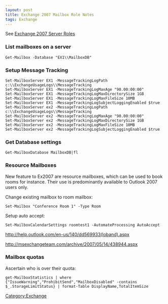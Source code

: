 ```yaml
---
layout: post 
title: Exchange 2007 Mailbox Role Notes
tags: Exchange
---
```


See [Exchange 2007 Server Roles](Exchange_2007_Server_Roles "wikilink")

### List mailboxes on a server

    Get-Mailbox -Database "EX1\\MailboxDB"

### Setup Message Tracking

    Set-MailboxServer EX1 -MessageTrackingLogPath c:\\ExchangeUsageLogs\\MessageTracking
    Set-MailboxServer EX1 -MessageTrackingLogMaxAge "90.00:00:00"
    Set-MailboxServer EX1 -MessageTrackingLogMaxDirectorySize 1GB
    Set-MailboxServer EX1 -MessageTrackingLogMaxFileSize 10MB
    Set-MailboxServer EX1 -MessageTrackingLogSubjectLoggingEnabled $true
    Set-MailboxServer ex2 -MessageTrackingLogPath c:\\ExchangeUsageLogs\\MessageTracking
    Set-MailboxServer ex2 -MessageTrackingLogMaxAge "90.00:00:00"
    Set-MailboxServer ex2 -MessageTrackingLogMaxDirectorySize 1GB
    Set-MailboxServer ex2 -MessageTrackingLogMaxFileSize 10MB
    Set-MailboxServer ex2 -MessageTrackingLogSubjectLoggingEnabled $true

### Get Database settings

    Get-MailboxDatabase MailboxDB|fl

### Resource Mailboxes

New feature to Ex2007 are resource mailboxes, which can be used to book
rooms for instance. Their use is predominantly available to Outlook 2007
users only.

Change existing mailbox to room mailbox:

    Set-Mailbox "Conference Room 1" -Type Room

Setup auto accept:

    Set-MailboxCalendarSettings roomtest1 -AutomateProcessing AutoAccept

<http://help.outlook.com/en-us/140/dd569933(loband).aspx>

<http://msexchangeteam.com/archive/2007/05/14/438944.aspx>

### Mailbox quotas

Ascertain who is over their quota:

    get-MailboxStatistics | where {"IssueWarning","ProhibitSend","MailboxDisabled" -contains $_.StorageLimitStatus} | format-Table DisplayName,TotalItemSize

[Category:Exchange](Category:Exchange "wikilink")

